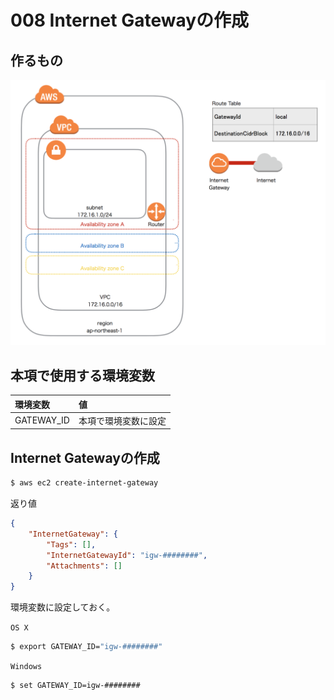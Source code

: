 # 008 Internet Gatewayの作成

## 作るもの

![](/img/vpc/vpc008.png)


## 本項で使用する環境変数

|環境変数|値|
|:--|:--|
|GATEWAY_ID|本項で環境変数に設定|

## Internet Gatewayの作成

```bash
$ aws ec2 create-internet-gateway
```

返り値

```json
{
    "InternetGateway": {
        "Tags": [], 
        "InternetGatewayId": "igw-########", 
        "Attachments": []
    }
}
```

環境変数に設定しておく。

`OS X`

```bash
$ export GATEWAY_ID="igw-########"
```

`Windows`

```bash
$ set GATEWAY_ID=igw-########
```